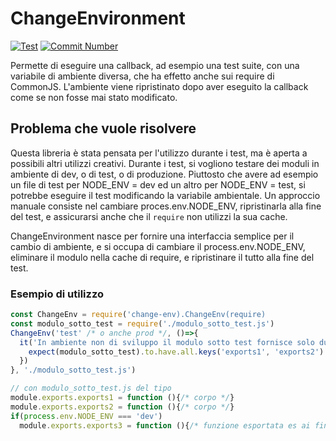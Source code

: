 # ChangeEnvironment
[![Test][test-pass-img]][test-pass-url]
[![Commit Number][commit-number-img]][commit-number-url]

[test-pass-img]: https://github.com/CitySeventeen/ChangeEnvironment/workflows/Node.js%20CI/badge.svg
[test-pass-url]: https://github.com/CitySeventeen/ChangeEnvironment/actions/workflows/node.js.yml

[commit-number-img]: https://img.shields.io/github/commit-activity/m/CitySeventeen/ChangeEnvironment
[commit-number-url]: https://github.com/CitySeventeen/ChangeEnvironment/commits/main
 Permette di eseguire una callback, ad esempio una test suite, con una variabile di ambiente diversa, che ha effetto anche sui require di CommonJS. L'ambiente viene ripristinato dopo aver eseguito la callback come se non fosse mai stato modificato.
 
 ## Problema che vuole risolvere
 Questa libreria è stata pensata per l'utilizzo durante i test, ma è aperta a possibili altri utilizzi creativi.
 Durante i test, si vogliono testare dei moduli in ambiente di dev, o di test, o di produzione. Piuttosto che avere ad esempio un file di test per NODE_ENV = dev ed un altro per NODE_ENV = test, si potrebbe eseguire il test modificando la variabile ambientale. Un approccio manuale consiste nel cambiare proces.env.NODE_ENV, ripristinarla alla fine del test, e assicurarsi anche che il `require` non utilizzi la sua cache.

ChangeEnvironment nasce per fornire una interfaccia semplice per il cambio di ambiente, e si occupa di cambiare il process.env.NODE_ENV, eliminare il modulo nella cache di require, e ripristinare il tutto alla fine del test.
 
### Esempio di utilizzo
```js
const ChangeEnv = require('change-env).ChangeEnv(require)
const modulo_sotto_test = require('./modulo_sotto_test.js')
ChangeEnv('test' /* o anche prod */, ()=>{
  it('In ambiente non di sviluppo il modulo sotto test fornisce solo due exports', ()=>{
    expect(modulo_sotto_test).to.have.all.keys('exports1', 'exports2')
  })
}, './modulo_sotto_test.js')

// con modulo_sotto_test.js del tipo
module.exports.exports1 = function (){/* corpo */}
module.exports.exports2 = function (){/* corpo */}
if(process.env.NODE_ENV === 'dev')
  module.exports.exports3 = function (){/* funzione esportata es ai fini di test in sviluppo */}
```
 
